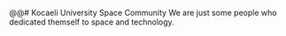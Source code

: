 @@# Kocaeli University Space Community
We are just some people who dedicated themself to space and technology.
